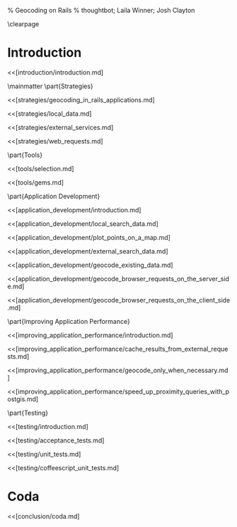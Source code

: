 % Geocoding on Rails
% thoughtbot; Laila Winner; Josh Clayton

\clearpage

# Introduction

<<[introduction/introduction.md]

\mainmatter
\part{Strategies}

<<[strategies/geocoding_in_rails_applications.md]

<<[strategies/local_data.md]

<<[strategies/external_services.md]

<<[strategies/web_requests.md]

\part{Tools}

<<[tools/selection.md]

<<[tools/gems.md]

\part{Application Development}

<<[application_development/introduction.md]

<<[application_development/local_search_data.md]

<<[application_development/plot_points_on_a_map.md]

<<[application_development/external_search_data.md]

<<[application_development/geocode_existing_data.md]

<<[application_development/geocode_browser_requests_on_the_server_side.md]

<<[application_development/geocode_browser_requests_on_the_client_side.md]

\part{Improving Application Performance}

<<[improving_application_performance/introduction.md]

<<[improving_application_performance/cache_results_from_external_requests.md]

<<[improving_application_performance/geocode_only_when_necessary.md]

<<[improving_application_performance/speed_up_proximity_queries_with_postgis.md]

\part{Testing}

<<[testing/introduction.md]

<<[testing/acceptance_tests.md]

<<[testing/unit_tests.md]

<<[testing/coffeescript_unit_tests.md]

# Coda

<<[conclusion/coda.md]
